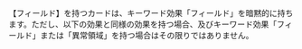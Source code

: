【フィールド】を持つカードは、キーワード効果「フィールド」を暗黙的に持ちます。ただし、以下の効果と同様の効果を持つ場合、及びキーワード効果「フィールド」または「異常領域」を持つ場合はその限りではありません。
